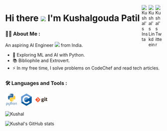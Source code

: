 <a href="https://twitter.com/imKushal_Patil" target="_blank" rel="nofollow"><img align="right" alt="Kushal's Twitter" width="22px" src="https://cdn.jsdelivr.net/npm/simple-icons@v3/icons/twitter.svg" /></a><a href="https://linkedin.com/in/kushalgouda-patil-5bb9b4233" target="_blank" rel="nofollow"><img align="right" alt="Kushal's Linkdein" width="22px" src="https://cdn.jsdelivr.net/npm/simple-icons@v3/icons/linkedin.svg" /></a><a href="https://www.instagram.com/kushal_p_007" target="_blank" rel="nofollow"><img align="right" alt="Kushal's Insta" width="22px" src="https://cdn.jsdelivr.net/npm/simple-icons@v3/icons/instagram.svg" /></a>

<h1>
  Hi there
  <img src="https://media.giphy.com/media/hvRJCLFzcasrR4ia7z/giphy.gif" width="30px"/>
  I'm Kushalgouda Patil
</h1>

<!--
**Kushalgouda-Patil/Kushalgouda-Patil** is a ✨ _special_ ✨ repository because its `README.md` (this file) appears on your GitHub profile.

Here are some ideas to get you started:

- 🔭 I’m currently working on ...
- 🌱 I’m currently learning ...
- 👯 I’m looking to collaborate on ...
- 🤔 I’m looking for help with ...
- 💬 Ask me about ...
- 📫 How to reach me: ...
- 😄 Pronouns: ...
- ⚡ Fun fact: ...
-->
### :man_technologist: About Me :
An aspiring AI Engineer <img src="https://media.giphy.com/media/WUlplcMpOCEmTGBtBW/giphy.gif" width="30"> from India.
- :seedling: Exploring ML and AI with Python.
- :books: Bibliophile and Extrovert.
- :zap: In my free time, I solve problems on CodeChef and read tech articles.

### :hammer_and_wrench: Languages and Tools :
<div>
  <img src="https://github.com/devicons/devicon/blob/master/icons/python/python-original-wordmark.svg" title="Java" alt="Java" width="40" height="40"/>&nbsp;
  <img src="https://github.com/devicons/devicon/blob/master/icons/c/c-original.svg" title="NodeJS" alt="NodeJS" width="40" height="40"/>&nbsp;
  <img src="https://github.com/devicons/devicon/blob/master/icons/git/git-original-wordmark.svg" title="Git" alt="Git" width="40" height="40"/>
 </div>

 <p align="left"> <img src="https://komarev.com/ghpvc/?username=Kushalgouda-Patil&label=Profile%20views&color=0e75b6&style=flat" alt="Kushal" /> </p>


![Kushal's GitHub stats](https://github-readme-stats.vercel.app/api?username=Kushalgouda-Patil&count_private=true&show_icons=true)
